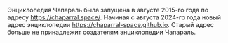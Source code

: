 Энциклопедия Чапараль была запущена в августе 2015-го года по адресу https://chaparral.space/. Начиная с августа 2024-го года новый адрес энциклопедии https://chaparral-space.github.io. Старый адрес больше не принадлежит создателям энциклопедии Чапараль.
